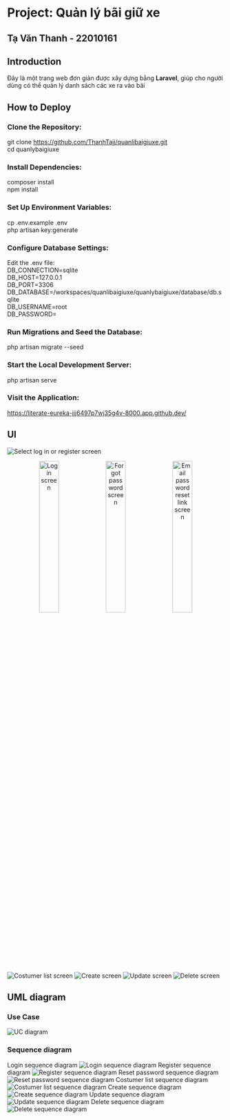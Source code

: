 # Project: Quản lý bãi giữ xe

## Tạ Văn Thanh - 22010161

## Introduction
Đây là một trang web đơn giản được xây dựng bằng **Laravel**, giúp cho người dùng có thể quản lý danh sách các xe ra vào bãi

## How to Deploy
### Clone the Repository:
git clone https://github.com/ThanhTajj/quanlibaigiuxe.git  
cd quanlybaigiuxe
### Install Dependencies:
composer install  
npm install
### Set Up Environment Variables:
cp .env.example .env  
php artisan key:generate
### Configure Database Settings:
Edit the .env file:  
DB_CONNECTION=sqlite  
DB_HOST=127.0.0.1  
DB_PORT=3306  
DB_DATABASE=/workspaces/quanlibaigiuxe/quanlybaigiuxe/database/db.sqlite  
DB_USERNAME=root  
DB_PASSWORD=  
### Run Migrations and Seed the Database:
php artisan migrate --seed
### Start the Local Development Server:
php artisan serve
### Visit the Application:
https://literate-eureka-jjj6497p7wj35g4v-8000.app.github.dev/

## UI
<img src="quanlybaigiuxe/assets/images/loginorregister.png" alt="Select log in or register screen">
<p align="center">
    <img src="quanlybaigiuxe/assets/images/login.png" alt="Log in screen" width="30%">
    <img src="quanlybaigiuxe/assets/images/forgotpassword.png" alt="Forgot password screen" width="30%">
    <img src="quanlybaigiuxe/assets/images/emailpasswordresetlink.png" alt="Email password reset link screen" width="30%">
</p>
<img src="quanlybaigiuxe/assets/images/index.png" alt="Costumer list screen">
<img src="quanlybaigiuxe/assets/images/create.png" alt="Create screen">
<img src="quanlybaigiuxe/assets/images/update.png" alt="Update screen">
<img src="quanlybaigiuxe/assets/images/delete.png" alt="Delete screen">

## UML diagram
### Use Case
<img src="quanlybaigiuxe/assets/images/uc.png" alt="UC diagram">

### Sequence diagram
Login sequence diagram
<img src="quanlybaigiuxe/assets/images/seqlogin.png" alt="Login sequence diagram">
Register sequence diagram
<img src="quanlybaigiuxe/assets/images/seqregister.png" alt="Register sequence diagram">
Reset password sequence diagram
<img src="quanlybaigiuxe/assets/images/seqresetpass.png" alt="Reset password sequence diagram">
Costumer list sequence diagram
<img src="quanlybaigiuxe/assets/images/seqcoslist.png" alt="Costumer list sequence diagram">
Create sequence diagram
<img src="quanlybaigiuxe/assets/images/seqcreate.png" alt="Create sequence diagram">
Update sequence diagram
<img src="quanlybaigiuxe/assets/images/sequpdate.png" alt="Update sequence diagram">
Delete sequence diagram
<img src="quanlybaigiuxe/assets/images/seqdelete.png" alt="Delete sequence diagram">